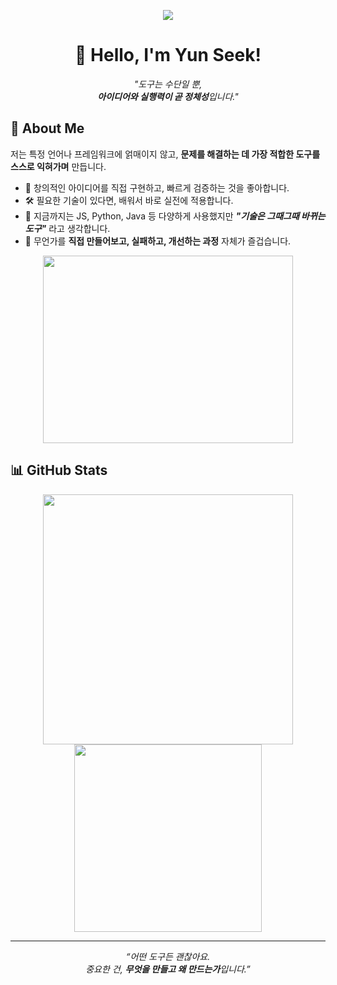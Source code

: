 <!-- 헤더 배너 -->
<p align="center">
  <img src="https://capsule-render.vercel.app/api?text=Build%20First%2C%20Create%20Anything&animation=fadeIn&type=rect&color=slate&height=140&fontColor=eeeeee&fontSize=32" />
</p>


<h1 align="center">👋 Hello, I'm <strong>Yun Seek</strong>!</h1>

<p align="center">
  <em>"도구는 수단일 뿐,<br>
  <strong>아이디어와 실행력이 곧 정체성</strong>입니다."</em>
</p>

## 🧭 About Me

저는 특정 언어나 프레임워크에 얽매이지 않고, **문제를 해결하는 데 가장 적합한 도구를 스스로 익혀가며** 만듭니다.

- 🎨 창의적인 아이디어를 직접 구현하고, 빠르게 검증하는 것을 좋아합니다.  
- 🛠️ 필요한 기술이 있다면, 배워서 바로 실전에 적용합니다.  
- 🧰 지금까지는 JS, Python, Java 등 다양하게 사용했지만 ***"기술은 그때그때 바뀌는 도구"*** 라고 생각합니다.  
- 🧪 무언가를 **직접 만들어보고, 실패하고, 개선하는 과정** 자체가 즐겁습니다.

<p align="center">
  <a href="https://www.gitanimals.org/en_US?utm_medium=image&utm_source=Yseek&utm_content=farm">
    <img src="https://render.gitanimals.org/farms/Yseek" width="400" height="300" />
  </a>
</p>

## 📊 GitHub Stats

<p align="center">
  <img src="https://github-readme-stats.vercel.app/api?username=Yseek&show_icons=true&theme=default" width="400" />
  <img src="https://github-readme-stats.vercel.app/api/top-langs/?username=Yseek&layout=compact&hide=html,css" width="300" />
</p>  

---

<!-- Footer Quote -->
<p align="center">
  <em>“어떤 도구든 괜찮아요.<br>
  중요한 건, <strong>무엇을 만들고 왜 만드는가</strong>입니다.”</em>
</p>
